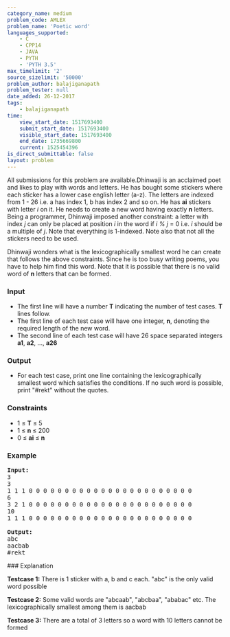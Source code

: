 ```yaml
---
category_name: medium
problem_code: AMLEX
problem_name: 'Poetic word'
languages_supported:
    - C
    - CPP14
    - JAVA
    - PYTH
    - 'PYTH 3.5'
max_timelimit: '2'
source_sizelimit: '50000'
problem_author: balajiganapath
problem_tester: null
date_added: 26-12-2017
tags:
    - balajiganapath
time:
    view_start_date: 1517693400
    submit_start_date: 1517693400
    visible_start_date: 1517693400
    end_date: 1735669800
    current: 1525454396
is_direct_submittable: false
layout: problem
---
```

All submissions for this problem are available.Dhinwaji is an acclaimed poet and likes to play with words and letters. He has bought some stickers where each sticker has a lower case english letter (a-z). The letters are indexed from 1 - 26 i.e. a has index 1, b has index 2 and so on. He has **ai** stickers with letter _i_ on it. He needs to create a new word having exactly **n** letters. Being a programmer, Dhinwaji imposed another constraint: a letter with index _j_ can only be placed at position _i_ in the word if _i % j_ = 0 i.e. _i_ should be a multiple of _j_. Note that everything is 1-indexed. Note also that not all the stickers need to be used.

Dhinwaji wonders what is the lexicographically smallest word he can create that follows the above constraints. Since he is too busy writing poems, you have to help him find this word. Note that it is possible that there is no valid word of **n** letters that can be formed.

### Input

- The first line will have a number **T** indicating the number of test cases. **T** lines follow.
- The first line of each test case will have one integer, **n**, denoting the required length of the new word.
- The second line of each test case will have 26 space separated integers **a1**, **a2**, ..., **a26**

### Output

- For each test case, print one line containing the lexicographically smallest word which satisfies the conditions. If no such word is possible, print "#rekt" without the quotes.

### Constraints

- 1 ≤ **T** ≤ 5
- 1 ≤ **n** ≤ 200
- 0 ≤ **ai** ≤ **n**

### Example

<pre>
<b>Input:</b>
3
3
1 1 1 0 0 0 0 0 0 0 0 0 0 0 0 0 0 0 0 0 0 0 0 0 0 0  
6
3 2 1 0 0 0 0 0 0 0 0 0 0 0 0 0 0 0 0 0 0 0 0 0 0 0  
10
1 1 1 0 0 0 0 0 0 0 0 0 0 0 0 0 0 0 0 0 0 0 0 0 0 0  

<b>Output:</b>
abc
aacbab
#rekt
</pre>### Explanation

**Testcase 1:** There is 1 sticker with a, b and c each. "abc" is the only valid word possible

**Testcase 2:** Some valid words are "abcaab", "abcbaa", "ababac" etc. The lexicographically smallest among them is aacbab

**Testcase 3:** There are a total of 3 letters so a word with 10 letters cannot be formed
